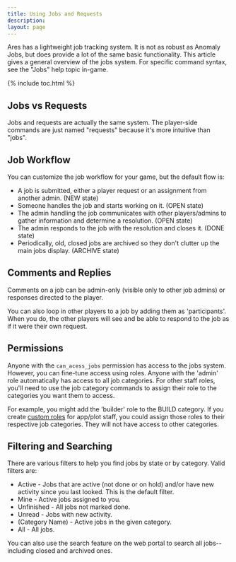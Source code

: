 ```yaml
---
title: Using Jobs and Requests
description: 
layout: page
---
```


Ares has a lightweight job tracking system. It is not as robust as Anomaly Jobs, but does provide a lot of the same basic functionality.  This article gives a general overview of the jobs system. For specific command syntax, see the "Jobs" help topic in-game.

{% include toc.html %}

## Jobs vs Requests

Jobs and requests are actually the same system.  The player-side commands are just named "requests" because it's more intuitive than "jobs". 

## Job Workflow

You can customize the job workflow for your game, but the default flow is:

* A job is submitted, either a player request or an assignment from another admin. (NEW state)
* Someone handles the job and starts working on it.  (OPEN state)
* The admin handling the job communicates with other players/admins to gather information and determine a resolution.  (OPEN state)
* The admin responds to the job with the resolution and closes it.  (DONE state)
* Periodically, old, closed jobs are archived so they don't clutter up the main jobs display.  (ARCHIVE state)

## Comments and Replies

Comments on a job can be admin-only (visible only to other job admins) or responses directed to the player. 

You can also loop in other players to a job by adding them as 'participants'. When you do, the other players will see and be able to respond to the job as if it were their own request.

## Permissions

Anyone with the `can_acess_jobs` permission has access to the jobs system.  However, you can fine-tune access using roles.  Anyone with the 'admin' role automatically has access to all job categories.  For other staff roles, you'll need to use the job category commands to assign their role to the categories you want them to access.

For example, you might add the 'builder' role to the BUILD category.  If you create [custom roles](/tutorials/manage/roles.html) for app/plot staff, you could assign those roles to their respective job categories. They will not have access to other categories.

## Filtering and Searching

There are various filters to help you find jobs by state or by category.  Valid filters are:

* Active - Jobs that are active (not done or on hold) and/or have new activity since you last looked.  This is the default filter.
* Mine - Active jobs assigned to you.
* Unfinished - All jobs not marked done.
* Unread - Jobs with new activity.
* (Category Name) - Active jobs in the given category.
* All - All jobs.

You can also use the search feature on the web portal to search all jobs--including closed and archived ones.
